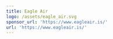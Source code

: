 ```yaml
---
title: Eagle Air
logo: /assets/eagle_air.svg
sponsor_url: 'https://www.eagleair.is/'
url: 'https://www.eagleair.is/'
---
```


